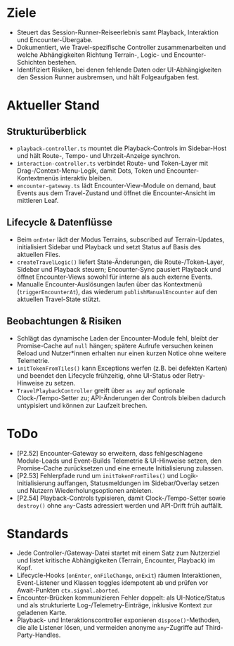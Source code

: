 # Ziele
- Steuert das Session-Runner-Reiseerlebnis samt Playback, Interaktion und Encounter-Übergabe.
- Dokumentiert, wie Travel-spezifische Controller zusammenarbeiten und welche Abhängigkeiten Richtung Terrain-, Logic- und Encounter-Schichten bestehen.
- Identifiziert Risiken, bei denen fehlende Daten oder UI-Abhängigkeiten den Session Runner ausbremsen, und hält Folgeaufgaben fest.

# Aktueller Stand
## Strukturüberblick
- `playback-controller.ts` mountet die Playback-Controls im Sidebar-Host und hält Route-, Tempo- und Uhrzeit-Anzeige synchron.
- `interaction-controller.ts` verbindet Route- und Token-Layer mit Drag-/Context-Menu-Logik, damit Dots, Token und Encounter-Kontextmenüs interaktiv bleiben.
- `encounter-gateway.ts` lädt Encounter-View-Module on demand, baut Events aus dem Travel-Zustand und öffnet die Encounter-Ansicht im mittleren Leaf.

## Lifecycle & Datenflüsse
- Beim `onEnter` lädt der Modus Terrains, subscribed auf Terrain-Updates, initialisiert Sidebar und Playback und setzt Status auf Basis des aktuellen Files.
- `createTravelLogic()` liefert State-Änderungen, die Route-/Token-Layer, Sidebar und Playback steuern; Encounter-Sync pausiert Playback und öffnet Encounter-Views sowohl für interne als auch externe Events.
- Manualle Encounter-Auslösungen laufen über das Kontextmenü (`triggerEncounterAt`), das wiederum `publishManualEncounter` auf den aktuellen Travel-State stützt.

## Beobachtungen & Risiken
- Schlägt das dynamische Laden der Encounter-Module fehl, bleibt der Promise-Cache auf `null` hängen; spätere Aufrufe versuchen keinen Reload und Nutzer*innen erhalten nur einen kurzen Notice ohne weitere Telemetrie.
- `initTokenFromTiles()` kann Exceptions werfen (z.B. bei defekten Karten) und beendet den Lifecycle frühzeitig, ohne UI-Status oder Retry-Hinweise zu setzen.
- `TravelPlaybackController` greift über `as any` auf optionale Clock-/Tempo-Setter zu; API-Änderungen der Controls bleiben dadurch untypisiert und können zur Laufzeit brechen.

# ToDo
- [P2.52] Encounter-Gateway so erweitern, dass fehlgeschlagene Module-Loads und Event-Builds Telemetrie & UI-Hinweise setzen, den Promise-Cache zurücksetzen und eine erneute Initialisierung zulassen.
- [P2.53] Fehlerpfade rund um `initTokenFromTiles()` und Logik-Initialisierung auffangen, Statusmeldungen im Sidebar/Overlay setzen und Nutzern Wiederholungsoptionen anbieten.
- [P2.54] Playback-Controls typisieren, damit Clock-/Tempo-Setter sowie `destroy()` ohne `any`-Casts adressiert werden und API-Drift früh auffällt.

# Standards
- Jede Controller-/Gateway-Datei startet mit einem Satz zum Nutzerziel und listet kritische Abhängigkeiten (Terrain, Encounter, Playback) im Kopf.
- Lifecycle-Hooks (`onEnter`, `onFileChange`, `onExit`) räumen Interaktionen, Event-Listener und Klassen toggles idempotent ab und prüfen vor Await-Punkten `ctx.signal.aborted`.
- Encounter-Brücken kommunizieren Fehler doppelt: als UI-Notice/Status und als strukturierte Log-/Telemetry-Einträge, inklusive Kontext zur geladenen Karte.
- Playback- und Interaktionscontroller exponieren `dispose()`-Methoden, die alle Listener lösen, und vermeiden anonyme `any`-Zugriffe auf Third-Party-Handles.
